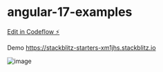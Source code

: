 # angular-17-examples

[Edit in Codeflow ⚡️](https://stackblitz.com/~/github.com/urtaav/angular-17-examples)


Demo
https://stackblitz-starters-xm1jhs.stackblitz.io

![image](https://github.com/urtaav/angular-17-examples/assets/30246385/3dd107ff-b36f-4ef0-88ac-3dacc5311227)
